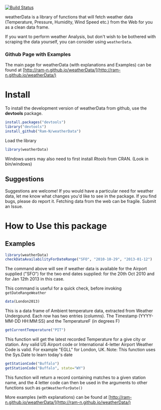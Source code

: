 [![Build Status](https://travis-ci.org/Ram-N/weatherData.png?branch=master)](https://travis-ci.org/Ram-N/weatherData)

weatherData is a library of functions that will fetch weather data (Temperature, Pressure, Humidity, Wind Speed etc.) from the Web for you as a clean data frame.

If you want to perform weather Analysis, but don't wish to be bothered with scraping the data yourself, you can consider using `weatherData`.

### Github Page with Examples

The main page for weatherData (with explanations and Examples) can be found
at [http://ram-n.github.io/weatherData/](http://ram-n.github.io/weatherData/)


# Install 

To install the development version of weatherData from github, use the **devtools** package.

```r
install.packages("devtools")
library("devtools")
install_github("Ram-N/weatherData")
```

Load the library
```r
library(weatherData)
```

Windows users may also need to first install *Rtools* from CRAN. (Look in bin/windows)

## Suggestions

Suggestions are welcome! If you would have a particular need for weather data,
let me know what changes you'd like to see in the package. If you find bugs, please do report it. Fetching data from the web can be fragile.
Submit an Issue.

# How to Use this package

## Examples 


```r
library(weatherData)
checkDataAvailabilityForDateRange("SFO", "2010-10-29", "2013-01-12")
```

The command above will see if weather data is available for the Airport supplied ("SFO") for the two end dates supplied: for the 20th Oct 2010 and for Jan 12th 2013 in this case.

This command is useful for a quick check, before invoking `getDateRangeWeather`

```r
data(London2013)
```
This is a data frame of Ambient temperature data, extracted
from Weather Undergound. Each row has two entries
(columns). The Timestamp (YYYY-MM-DD HH:MM:SS) and the
TemperatureF (in degrees F) 


```r
getCurrentTemperature("PIT")
```

This function will get the latest recorded Temperature for a give city or station. Any valid US Airport code or International 4-letter Airport Weather Code is valid. For example "EGLL" for London, UK. 
Note: This function uses the Sys.Date to learn today's date

```r
getStationCode("Buffalo")
getStationCode("Buffalo", state="WY")
```

This function will return a record containing matches to a given
station name, and the 4 letter code can then be used in the arguments
to other functions such as `getWeatherForDate()`


More examples (with explanations) can be found
at [http://ram-n.github.io/weatherData/](http://ram-n.github.io/weatherData/)

